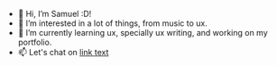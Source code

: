 - 👋 Hi, I’m Samuel :D!
- 👀 I’m interested in a lot of things, from music to ux.
- 🌱 I’m currently learning ux, specially ux writing, and working on my portfolio.
- 📫 Let's chat on <a href="https://www.linkedin.com/in/samuel-f-flores/">link text</a>

<!---
s-fuentes-f/s-fuentes-f is a ✨ special ✨ repository because its `README.md` (this file) appears on your GitHub profile.
You can click the Preview link to take a look at your changes.
--->
